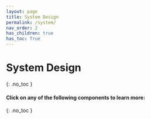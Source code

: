 ```yaml
---
layout: page
title: System Design
permalink: /system/
nav_order: 2
has_children: true
has_toc: True
---
```

# System Design
{: .no_toc }
#### Click on any of the following components to learn more:
{: .no_toc }

